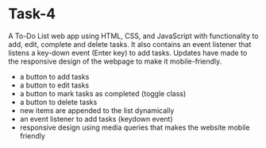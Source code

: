 # Task-4
A To-Do List web app using HTML, CSS, and JavaScript with functionality to add, edit, complete and delete tasks.  It also contains an event listener that listens a key-down event (Enter key) to add tasks. Updates have made to the responsive design of the webpage to make it mobile-friendly.
- a button to add tasks
- a button to edit tasks
- a button to mark tasks as completed (toggle class)
- a button to delete tasks
- new items are appended to the list dynamically
- an event listener to add tasks (keydown event)
- responsive design using media queries that makes the website mobile friendly
